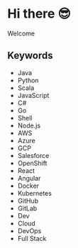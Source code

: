 # Hi there 😎

<p>Welcome</p>

## Keywords

- Java
- Python
- Scala
- JavaScript
- C#
- Go
- Shell
- Node.js
- AWS
- Azure
- GCP
- Salesforce
- OpenShift
- React
- Angular
- Docker
- Kubernetes
- GitHub
- GitLab
- Dev
- Cloud
- DevOps
- Full Stack
